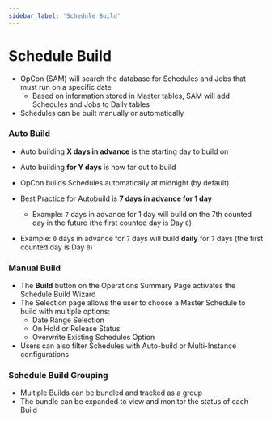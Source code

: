 ```yaml
---
sidebar_label: 'Schedule Build'
---
```


# Schedule Build

* OpCon (SAM) will search the database for Schedules and Jobs that must run on a specific date
  * Based on information stored in Master tables, SAM will add Schedules and Jobs to Daily tables
* Schedules can be built manually or automatically

<!--
![Picture29](../static/imgbasic/Picture29.png)
-->

### Auto Build

* Auto building **X days in advance** is the starting day to build on
* Auto building **for Y days** is how far out to build
* OpCon builds Schedules automatically at midnight (by default)
* Best Practice for Autobuild is **7 days in advance for 1 day**
 
  * Example: ```7``` days in advance for 1 day will build on the 7th counted day in the future (the first counted day is Day ```0```)

<!--
![](../static/imgbasic/7-1-build-settings.jpg)
-->

  * Example: ```0``` days in advance for ```7``` days will build **daily** for ```7``` days (the first counted day is Day ```0```)
 
<!--
![](../static/imgbasic/1-7-build-settings.jpg)
-->

### Manual Build

* The **Build** button on the Operations Summary Page activates the Schedule Build Wizard
* The Selection page allows the user to choose a Master Schedule to build with multiple options:
  * Date Range Selection
  * On Hold or Release Status
  * Overwrite Existing Schedules Option
* Users can also filter Schedules with Auto-build or Multi-Instance configurations

<!--
![Picture59](../static/imgbasic/Picture59.png)

![Picture60](../static/imgbasic/Picture60.png)
-->

### Schedule Build Grouping

* Multiple Builds can be bundled and tracked as a group
* The bundle can be expanded to view and monitor the status of each Build

<!--
![Picture61](../static/imgbasic/Picture61.png)

![Picture62](../static/imgbasic/Picture62.png)

![Picture63](../static/imgbasic/Picture63.png)
-->